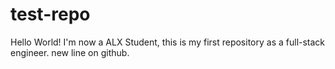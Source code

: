 # test-repo

Hello World!
I'm now a ALX Student, this is my first repository as a full-stack engineer.
new line on github.
